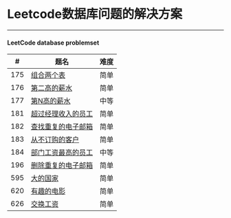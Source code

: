 <h1>Leetcode数据库问题的解决方案</h1>
<hr>
<h4> LeetCode  database problemset</h4>


|#|题名|难度|
|--|--|--|
|175|[组合两个表](组合两个表.md)|简单|
|176|[第二高的薪水](第二高的薪水.md)|简单|
|177|[第N高的薪水](第N高的薪水.md)|中等|
|181|[超过经理收入的员工](超过经理收入的员工.md)|简单|
|182|[查找重复的电子邮箱](查找重复的电子邮箱.md)|简单|
|183|[从不订购的客户](从不订购的客户.md)|简单|
|184|[部门工资最高的员工](部门工资最高的员工.md)|中等|
|196|[删除重复的电子邮箱](删除重复的电子邮箱.md)|简单|
|595|[大的国家](大的国家.md)|简单|
|620|[有趣的电影](有趣的电影.md)|简单|
|626|[交换工资](交换工资.md)|简单|




